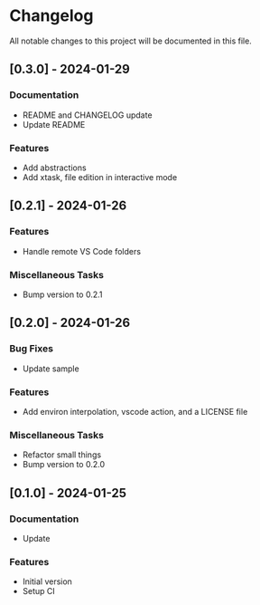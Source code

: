 # Changelog

All notable changes to this project will be documented in this file.

## [0.3.0] - 2024-01-29

### Documentation

- README and CHANGELOG update
- Update README

### Features

- Add abstractions
- Add xtask, file edition in interactive mode

## [0.2.1] - 2024-01-26

### Features

- Handle remote VS Code folders

### Miscellaneous Tasks

- Bump version to 0.2.1

## [0.2.0] - 2024-01-26

### Bug Fixes

- Update sample

### Features

- Add environ interpolation, vscode action, and a LICENSE file

### Miscellaneous Tasks

- Refactor small things
- Bump version to 0.2.0

## [0.1.0] - 2024-01-25

### Documentation

- Update

### Features

- Initial version
- Setup CI

<!-- generated by git-cliff -->
